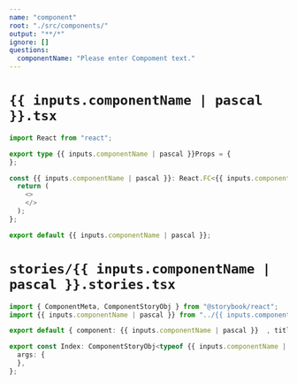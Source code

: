 ```yaml
---
name: "component"
root: "./src/components/"
output: "**/*"
ignore: []
questions:
  componentName: "Please enter Compoment text."
---
```


# `{{ inputs.componentName | pascal }}.tsx`

```typescript
import React from "react";

export type {{ inputs.componentName | pascal }}Props = {
};

const {{ inputs.componentName | pascal }}: React.FC<{{ inputs.componentName | pascal }}Props> = (props) => {
  return (
    <>
    </>
  );
};

export default {{ inputs.componentName | pascal }};
```

# `stories/{{ inputs.componentName | pascal }}.stories.tsx`

```typescript
import { ComponentMeta, ComponentStoryObj } from "@storybook/react";
import {{ inputs.componentName | pascal }} from "../{{ inputs.componentName | pascal }}";

export default { component: {{ inputs.componentName | pascal }}  , title : "{{ inputs.componentName | pascal }}"} as ComponentMeta<typeof {{ inputs.componentName | pascal }}>;

export const Index: ComponentStoryObj<typeof {{ inputs.componentName | pascal }}> = {
  args: {
  },
};
```
